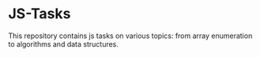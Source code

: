 # JS-Tasks

This repository contains js tasks on various topics: from array enumeration to algorithms and data structures.
